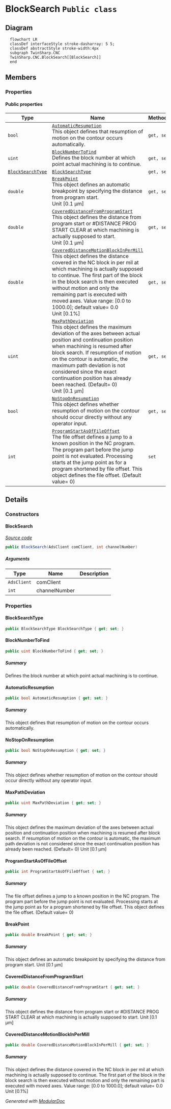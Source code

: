 # BlockSearch `Public class`

## Diagram
```mermaid
  flowchart LR
  classDef interfaceStyle stroke-dasharray: 5 5;
  classDef abstractStyle stroke-width:4px
  subgraph TwinSharp.CNC
  TwinSharp.CNC.BlockSearch[[BlockSearch]]
  end
```

## Members
### Properties
#### Public  properties
| Type | Name | Methods |
| --- | --- | --- |
| `bool` | [`AutomaticResumption`](#automaticresumption)<br>This object defines that resumption of motion on the contour occurs automatically. | `get, set` |
| `uint` | [`BlockNumberToFind`](#blocknumbertofind)<br>Defines the block number at which point actual machining is to continue. | `get, set` |
| [`BlockSearchType`](./BlockSearchType.md) | [`BlockSearchType`](#blocksearchtype) | `get, set` |
| `double` | [`BreakPoint`](#breakpoint)<br>This object defines an automatic breakpoint by specifying the distance from program start.<br>            Unit [0.1 µm] | `get, set` |
| `double` | [`CoveredDistanceFromProgramStart`](#covereddistancefromprogramstart)<br>This object defines the distance from program start or #DISTANCE PROG START CLEAR at which machining is actually supposed to start.<br>            Unit [0.1 µm] | `get, set` |
| `double` | [`CoveredDistanceMotionBlockInPerMill`](#covereddistancemotionblockinpermill)<br>This object defines the distance covered in the NC block in per mil at which machining is actually supposed to continue. The first part of the block in the block search is then executed without motion and only the remaining part is executed with moved axes. Value range: [0.0 to 1000.0]; default value= 0.0<br>            Unit [0.1%] | `get, set` |
| `uint` | [`MaxPathDeviation`](#maxpathdeviation)<br>This object defines the maximum deviation of the axes between actual position and continuation position when machining is resumed after block search. If resumption of motion on the contour is automatic, the maximum path deviation is not considered since the exact continuation position has already been reached. (Default= 0)<br>            Unit [0.1 µm] | `get, set` |
| `bool` | [`NoStopOnResumption`](#nostoponresumption)<br>This object defines whether resumption of motion on the contour should occur directly without any operator input. | `get, set` |
| `int` | [`ProgramStartAsOfFileOffset`](#programstartasoffileoffset)<br>The file offset defines a jump to a known position in the NC program. The program part before the jump point is not evaluated. Processing starts at the jump point as for a program shortened by file offset. This object defines the file offset. (Default value= 0) | `set` |

## Details
### Constructors
#### BlockSearch
[*Source code*](https://github.com///blob//TwinSharp/CNC/BlockSearch.cs#L10)
```csharp
public BlockSearch(AdsClient comClient, int channelNumber)
```
##### Arguments
| Type | Name | Description |
| --- | --- | --- |
| `AdsClient` | comClient |   |
| `int` | channelNumber |   |

### Properties
#### BlockSearchType
```csharp
public BlockSearchType BlockSearchType { get; set; }
```

#### BlockNumberToFind
```csharp
public uint BlockNumberToFind { get; set; }
```
##### Summary
Defines the block number at which point actual machining is to continue.

#### AutomaticResumption
```csharp
public bool AutomaticResumption { get; set; }
```
##### Summary
This object defines that resumption of motion on the contour occurs automatically.

#### NoStopOnResumption
```csharp
public bool NoStopOnResumption { get; set; }
```
##### Summary
This object defines whether resumption of motion on the contour should occur directly without any operator input.

#### MaxPathDeviation
```csharp
public uint MaxPathDeviation { get; set; }
```
##### Summary
This object defines the maximum deviation of the axes between actual position and continuation position when machining is resumed after block search. If resumption of motion on the contour is automatic, the maximum path deviation is not considered since the exact continuation position has already been reached. (Default= 0)
            Unit [0.1 µm]

#### ProgramStartAsOfFileOffset
```csharp
public int ProgramStartAsOfFileOffset { set; }
```
##### Summary
The file offset defines a jump to a known position in the NC program. The program part before the jump point is not evaluated. Processing starts at the jump point as for a program shortened by file offset. This object defines the file offset. (Default value= 0)

#### BreakPoint
```csharp
public double BreakPoint { get; set; }
```
##### Summary
This object defines an automatic breakpoint by specifying the distance from program start.
            Unit [0.1 µm]

#### CoveredDistanceFromProgramStart
```csharp
public double CoveredDistanceFromProgramStart { get; set; }
```
##### Summary
This object defines the distance from program start or #DISTANCE PROG START CLEAR at which machining is actually supposed to start.
            Unit [0.1 µm]

#### CoveredDistanceMotionBlockInPerMill
```csharp
public double CoveredDistanceMotionBlockInPerMill { get; set; }
```
##### Summary
This object defines the distance covered in the NC block in per mil at which machining is actually supposed to continue. The first part of the block in the block search is then executed without motion and only the remaining part is executed with moved axes. Value range: [0.0 to 1000.0]; default value= 0.0
            Unit [0.1%]

*Generated with* [*ModularDoc*](https://github.com/hailstorm75/ModularDoc)
